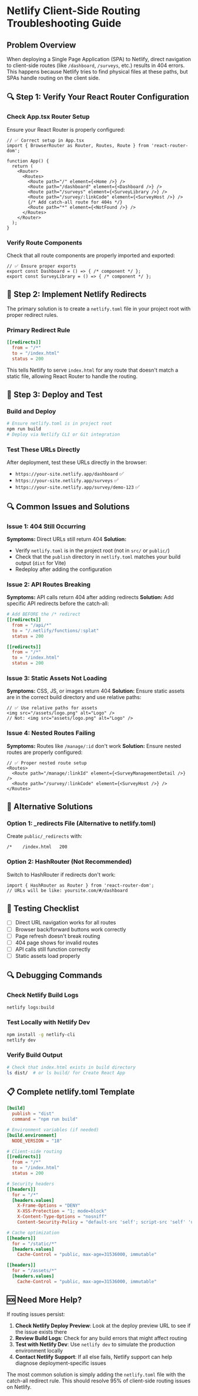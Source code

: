 # Netlify Client-Side Routing Troubleshooting Guide

## Problem Overview

When deploying a Single Page Application (SPA) to Netlify, direct navigation to client-side routes (like `/dashboard`, `/surveys`, etc.) results in 404 errors. This happens because Netlify tries to find physical files at these paths, but SPAs handle routing on the client side.

## 🔍 Step 1: Verify Your React Router Configuration

### Check App.tsx Router Setup
Ensure your React Router is properly configured:

```tsx
// ✅ Correct setup in App.tsx
import { BrowserRouter as Router, Routes, Route } from 'react-router-dom';

function App() {
  return (
    <Router>
      <Routes>
        <Route path="/" element={<Home />} />
        <Route path="/dashboard" element={<Dashboard />} />
        <Route path="/surveys" element={<SurveyLibrary />} />
        <Route path="/survey/:linkCode" element={<SurveyHost />} />
        {/* Add catch-all route for 404s */}
        <Route path="*" element={<NotFound />} />
      </Routes>
    </Router>
  );
}
```

### Verify Route Components
Check that all route components are properly imported and exported:

```tsx
// ✅ Ensure proper exports
export const Dashboard = () => { /* component */ };
export const SurveyLibrary = () => { /* component */ };
```

## 🔧 Step 2: Implement Netlify Redirects

The primary solution is to create a `netlify.toml` file in your project root with proper redirect rules.

### Primary Redirect Rule
```toml
[[redirects]]
  from = "/*"
  to = "/index.html"
  status = 200
```

This tells Netlify to serve `index.html` for any route that doesn't match a static file, allowing React Router to handle the routing.

## 🚀 Step 3: Deploy and Test

### Build and Deploy
```bash
# Ensure netlify.toml is in project root
npm run build
# Deploy via Netlify CLI or Git integration
```

### Test These URLs Directly
After deployment, test these URLs directly in the browser:
- `https://your-site.netlify.app/dashboard` ✅
- `https://your-site.netlify.app/surveys` ✅  
- `https://your-site.netlify.app/survey/demo-123` ✅

## 🔍 Common Issues and Solutions

### Issue 1: 404 Still Occurring
**Symptoms:** Direct URLs still return 404
**Solution:** 
- Verify `netlify.toml` is in the project root (not in `src/` or `public/`)
- Check that the `publish` directory in `netlify.toml` matches your build output (`dist` for Vite)
- Redeploy after adding the configuration

### Issue 2: API Routes Breaking
**Symptoms:** API calls return 404 after adding redirects
**Solution:** Add specific API redirects before the catch-all:

```toml
# Add BEFORE the /* redirect
[[redirects]]
  from = "/api/*"
  to = "/.netlify/functions/:splat"
  status = 200

[[redirects]]
  from = "/*"
  to = "/index.html"
  status = 200
```

### Issue 3: Static Assets Not Loading
**Symptoms:** CSS, JS, or images return 404
**Solution:** Ensure static assets are in the correct build directory and use relative paths:

```tsx
// ✅ Use relative paths for assets
<img src="/assets/logo.png" alt="Logo" />
// Not: <img src="assets/logo.png" alt="Logo" />
```

### Issue 4: Nested Routes Failing
**Symptoms:** Routes like `/manage/:id` don't work
**Solution:** Ensure nested routes are properly configured:

```tsx
// ✅ Proper nested route setup
<Routes>
  <Route path="/manage/:linkId" element={<SurveyManagementDetail />} />
  <Route path="/survey/:linkCode" element={<SurveyHost />} />
</Routes>
```

## 🔧 Alternative Solutions

### Option 1: _redirects File (Alternative to netlify.toml)
Create `public/_redirects` with:
```
/*    /index.html   200
```

### Option 2: HashRouter (Not Recommended)
Switch to HashRouter if redirects don't work:
```tsx
import { HashRouter as Router } from 'react-router-dom';
// URLs will be like: yoursite.com/#/dashboard
```

## 🧪 Testing Checklist

- [ ] Direct URL navigation works for all routes
- [ ] Browser back/forward buttons work correctly
- [ ] Page refresh doesn't break routing
- [ ] 404 page shows for invalid routes
- [ ] API calls still function correctly
- [ ] Static assets load properly

## 🔍 Debugging Commands

### Check Netlify Build Logs
```bash
netlify logs:build
```

### Test Locally with Netlify Dev
```bash
npm install -g netlify-cli
netlify dev
```

### Verify Build Output
```bash
# Check that index.html exists in build directory
ls dist/  # or ls build/ for Create React App
```

## 📋 Complete netlify.toml Template

```toml
[build]
  publish = "dist"
  command = "npm run build"

# Environment variables (if needed)
[build.environment]
  NODE_VERSION = "18"

# Client-side routing
[[redirects]]
  from = "/*"
  to = "/index.html"
  status = 200

# Security headers
[[headers]]
  for = "/*"
  [headers.values]
    X-Frame-Options = "DENY"
    X-XSS-Protection = "1; mode=block"
    X-Content-Type-Options = "nosniff"
    Content-Security-Policy = "default-src 'self'; script-src 'self' 'unsafe-inline' 'unsafe-eval'; style-src 'self' 'unsafe-inline'; img-src 'self' data: https:; font-src 'self' data:; connect-src 'self' https:;"

# Cache optimization
[[headers]]
  for = "/static/*"
  [headers.values]
    Cache-Control = "public, max-age=31536000, immutable"

[[headers]]
  for = "/assets/*"
  [headers.values]
    Cache-Control = "public, max-age=31536000, immutable"
```

## 🆘 Need More Help?

If routing issues persist:

1. **Check Netlify Deploy Preview**: Look at the deploy preview URL to see if the issue exists there
2. **Review Build Logs**: Check for any build errors that might affect routing
3. **Test with Netlify Dev**: Use `netlify dev` to simulate the production environment locally
4. **Contact Netlify Support**: If all else fails, Netlify support can help diagnose deployment-specific issues

The most common solution is simply adding the `netlify.toml` file with the catch-all redirect rule. This should resolve 95% of client-side routing issues on Netlify.
